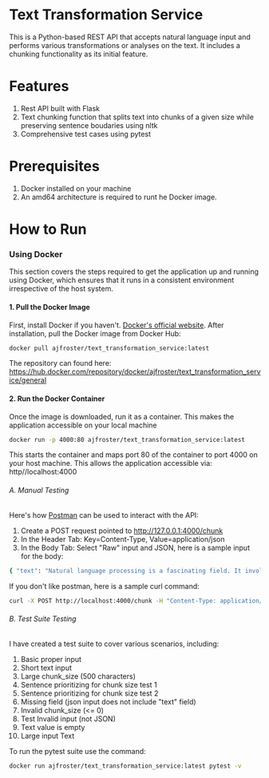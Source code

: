 # Text Transformation Service

This is a Python-based REST API that accepts natural language input and performs various transformations or analyses on the text. It includes a chunking functionality as its initial feature.

# Features

1. Rest API built with Flask
2. Text chunking function that splits text into chunks of a given size while preserving sentence boudaries using nltk
3. Comprehensive test cases using pytest

# Prerequisites

1. Docker installed on your machine
2. An amd64 architecture is required to runt he Docker image.

# How to Run

### Using Docker

This section covers the steps required to get the application up and running using Docker, which ensures that it runs in a consistent environment irrespective of the host system.

#### 1. Pull the Docker Image

First, install Docker if you haven't. [Docker's official website](https://www.docker.com/products/docker-desktop). After installation, pull the Docker image from Docker Hub:

```bash
docker pull ajfroster/text_transformation_service:latest
```

The repository can found here: https://hub.docker.com/repository/docker/ajfroster/text_transformation_service/general

#### 2. Run the Docker Container

Once the image is downloaded, run it as a container. This makes the application accessible on your local machine

```bash
docker run -p 4000:80 ajfroster/text_transformation_service:latest
```

This starts the container and maps port 80 of the container to port 4000 on your host machine. This allows the application accessible via: http//localhost:4000

###### A. Manual Testing

Here's how [Postman](https://www.postman.com/) can be used to interact with the API:

1. Create a POST request pointed to http://127.0.0.1:4000/chunk
2. In the Header Tab: Key=Content-Type, Value=application/json
3. In the Body Tab: Select "Raw" input and JSON, here is a sample input for the body:

```bash
{ "text": "Natural language processing is a fascinating field. It involves the interaction between computers and human language.", "chunk_size": 50 }
```

If you don't like postman, here is a sample curl command:

```bash
curl -X POST http://localhost:4000/chunk -H "Content-Type: application/json" -d "{\"text\": \"Natural language processing is a fascinating field. It involves the interaction between computers and human language.\", \"chunk_size\": 50}"
```

###### B. Test Suite Testing

I have created a test suite to cover various scenarios, including:

1. Basic proper input
2. Short text input
3. Large chunk_size (500 characters)
4. Sentence prioritizing for chunk size test 1
5. Sentence prioritizing for chunk size test 2
6. Missing field (json input does not include "text" field)
7. Invalid chunk_size (<= 0)
8. Test Invalid input (not JSON)
9. Text value is empty
10. Large input Text

To run the pytest suite use the command:

```bash
docker run ajfroster/text_transformation_service:latest pytest -v
```
